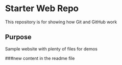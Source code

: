 # Starter Web Repo

This repository is for showing how Git and GitHub work

## Purpose

Sample website with plenty of files for demos

###new content in the readme file